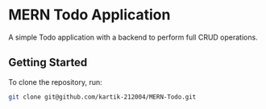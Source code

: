 # MERN Todo Application

A simple Todo application with a backend to perform full CRUD operations.

## Getting Started

To clone the repository, run:

```bash
git clone git@github.com/kartik-212004/MERN-Todo.git

